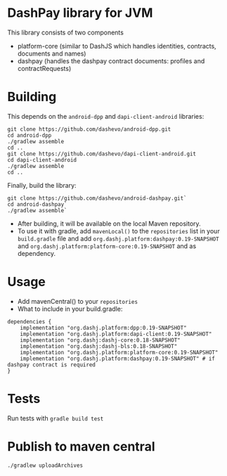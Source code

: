 # DashPay library for JVM
This library consists of two components
- platform-core (similar to DashJS which handles identities, contracts, documents and names)
- dashpay (handles the dashpay contract documents: profiles and contractRequests)

# Building
This depends on the `android-dpp` and `dapi-client-android` libraries:
```
git clone https://github.com/dashevo/android-dpp.git
cd android-dpp
./gradlew assemble
cd ..
git clone https://github.com/dashevo/dapi-client-android.git
cd dapi-client-android
./gradlew assemble
cd ..
```
Finally, build the library:
```
git clone https://github.com/dashevo/android-dashpay.git`
cd android-dashpay`
./gradlew assemble`
```
- After building, it will be available on the local Maven repository.
- To use it with gradle, add `mavenLocal()` to the `repositories` list in your `build.gradle` file and add `org.dashj.platform:dashpay:0.19-SNAPSHOT` and `org.dashj.platform:platform-core:0.19-SNAPSHOT` and as dependency. 

# Usage
- Add mavenCentral() to your `repositories`
- What to include in your build.gradle:
```
dependencies {
    implementation "org.dashj.platform:dpp:0.19-SNAPSHOT"
    implementation "org.dashj.platform:dapi-client:0.19-SNAPSHOT"
    implementation "org.dashj:dashj-core:0.18-SNAPSHOT"
    implementation "org.dashj:dashj-bls:0.18-SNAPSHOT"
    implementation "org.dashj.platform:platform-core:0.19-SNAPSHOT"
    implementation "org.dashj.platform:dashpay:0.19-SNAPSHOT" # if dashpay contract is required
}
```
# Tests
Run tests with `gradle build test`

# Publish to maven central
```  
./gradlew uploadArchives
```

